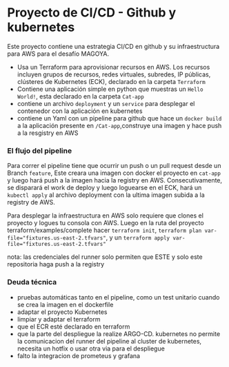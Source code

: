 # Proyecto de CI/CD - Github y kubernetes

Este proyecto contiene una estrategia CI/CD en github y su infraestructura para AWS para el desafío MAGOYA.

- Usa un Terraform para aprovisionar recursos en AWS. Los recursos incluyen grupos de recursos, redes virtuales, subredes, IP públicas, clústeres de Kubernetes (ECK), declarado en la carpeta `Terraform`
- Contiene una aplicación simple en python que muestras un `Hello World!`, esta declarado en la carpeta `Cat-app`
- contiene un archivo `deployment` y un `service` para desplegar el contenedor con la aplicación en kubernetes
- contiene un Yaml con un pipeline para github que hace un `docker build` a la aplicación presente en `/Cat-app`,construye una imagen y hace push a la resgistry en AWS

### El flujo del pipeline

Para correr el pipeline tiene que ocurrir un push o un pull request desde un Branch `feature`, Este creara una imagen con docker el proyecto en `cat-app` y luego hará push a la imagen hacia la registry en AWS. Consecutivamente, se disparará el work de deploy y luego loguearse en el ECK, hará un `kubectl apply` al archivo deployment con la ultima imagen subida a la registry de AWS. 

Para desplegar la infraestructura en AWS solo requiere que clones el proyecto y logues tu consola con AWS. Luego en la ruta del proyecto terraform/examples/complete hacer `terraform init`, `terraform plan var-file="fixtures.us-east-2.tfvars"`, y un `terraform apply var-file="fixtures.us-east-2.tfvars"`


nota: las credenciales del runner solo permiten que ESTE y solo este repositoria haga push a la registry

### Deuda técnica
- pruebas automáticas tanto en el pipeline, como un test unitario cuando se crea la imagen en el dockerfile
- adaptar el proyecto Kubernetes
- limpiar y adaptar el terraform
- que el ECR esté declarado en terraform
- que la parte del despliegue la realize ARGO-CD. kubernetes no permite la comunicacion del runner del pipeline al cluster de kubernetes, necesita un hotfix o usar otra via para el despliegue
- falto la integracion de prometeus y grafana
